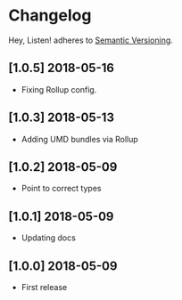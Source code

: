 # Changelog

Hey, Listen! adheres to [Semantic Versioning](http://semver.org/).

## [1.0.5] 2018-05-16

* Fixing Rollup config.

## [1.0.3] 2018-05-13

* Adding UMD bundles via Rollup

## [1.0.2] 2018-05-09

* Point to correct types

## [1.0.1] 2018-05-09

* Updating docs

## [1.0.0] 2018-05-09

* First release
